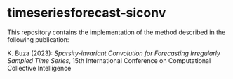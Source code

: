 # timeseriesforecast-siconv

This repository contains the implementation of the method described in the following publication:

K. Buza (2023): *Sparsity-invariant Convolution for Forecasting Irregularly Sampled Time Series*, 
15th International Conference on Computational Collective Intelligence
